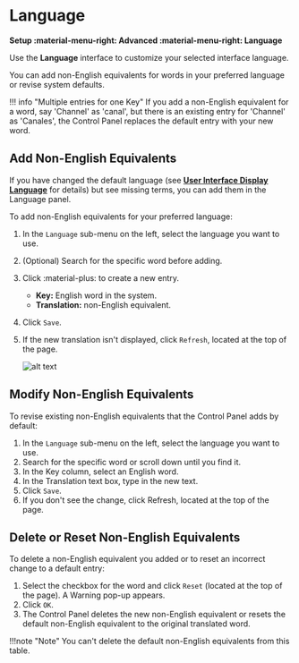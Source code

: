 # Language

**Setup :material-menu-right: Advanced :material-menu-right: Language**

Use the **Language** interface to customize your selected interface language.

You can add non-English equivalents for words in your preferred language or revise system defaults.

!!! info "Multiple entries for one Key"
    If you add a non-English equivalent for a word, say 'Channel' as 'canal', but there is an existing entry for 'Channel' as 'Canales', the Control Panel replaces the default entry with your new word.

## Add Non-English Equivalents

If you have changed the default language (see [**User Interface Display Language**](https://docs.connexcs.com/changing-language/) for details) but see missing terms, you can add them in the Language panel.

To add non-English equivalents for your preferred language:

1. In the `Language` sub-menu on the left, select the language you want to use.
2. (Optional) Search for the specific word before adding.
3. Click :material-plus: to create a new entry.
    * **Key:** English word in the system.
    * **Translation:** non-English equivalent.
4. Click `Save`.
5. If the new translation isn't displayed, click `Refresh`, located at the top of the page.

    ![alt text][adding-words-in-spanish]

## Modify Non-English Equivalents

To revise existing non-English equivalents that the Control Panel adds by default:

1. In the `Language` sub-menu on the left, select the language you want to use.
2. Search for the specific word or scroll down until you find it.
3. In the Key column, select an English word.
4. In the Translation text box, type in the new text.
5. Click `Save`.
6. If you don't see the change, click Refresh, located at the top of the page.

## Delete or Reset Non-English Equivalents

To delete a non-English equivalent you added or to reset an incorrect change to a default entry:

1. Select the checkbox for the word and click `Reset` (located at the top of the page). A Warning pop-up appears.
2. Click `OK`.
3. The Control Panel deletes the new non-English equivalent or resets the default non-English equivalent to the original translated word.

!!!note "Note"
    You can't delete the default non-English equivalents from this table.

[adding-words-in-spanish]: /setup/img/adding-words-in-spanish.png "adding-words-in-spanish"
